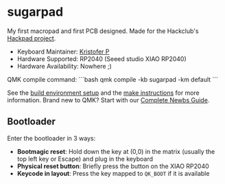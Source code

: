 # sugarpad

My first macropad and first PCB designed. Made for the Hackclub's [Hackpad project](https://hackpad.hackclub.com/).

* Keyboard Maintainer: [Kristofer P](https://github.com/kristoferkp)
* Hardware Supported: RP2040 (Seeed studio XIAO RP2040)
* Hardware Availability: Nowhere ;)

QMK compile command:
´´´bash
qmk compile -kb sugarpad -km default
´´´

See the [build environment setup](https://docs.qmk.fm/#/getting_started_build_tools) and the [make instructions](https://docs.qmk.fm/#/getting_started_make_guide) for more information. Brand new to QMK? Start with our [Complete Newbs Guide](https://docs.qmk.fm/#/newbs).

## Bootloader

Enter the bootloader in 3 ways:

* **Bootmagic reset**: Hold down the key at (0,0) in the matrix (usually the top left key or Escape) and plug in the keyboard
* **Physical reset button**: Briefly press the button on the XIAO RP2040
* **Keycode in layout**: Press the key mapped to `QK_BOOT` if it is available
